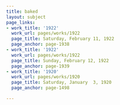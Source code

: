 ```yaml
---
title: baked
layout: subject
page_links:
- work_title: '1922'
  work_url: pages/works/1922
  page_title: Saturday, February 11, 1922
  page_anchor: page-1938
- work_title: '1922'
  work_url: pages/works/1922
  page_title: Sunday, February 12, 1922
  page_anchor: page-1939
- work_title: '1920'
  work_url: pages/works/1920
  page_title: Saturday, January  3, 1920
  page_anchor: page-1498

---
```

